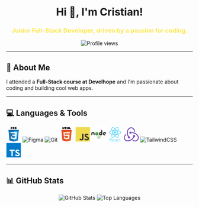 <h1 align="center">Hi 👋, I'm Cristian!</h1>
<h3 align="center" style="color:#ffe74d;">Junior Full-Stack Developer, driven by a passion for coding.</h3>

<p align="center">
  <img src="https://komarev.com/ghpvc/?username=big2c3&label=Profile%20views&color=ffe74d&style=plastic" alt="Profile views" />
</p>

---

## 🌱 About Me

I attended a **Full-Stack course at Develhope** and I'm passionate about coding and building cool web apps.

---

## 💻 Languages & Tools

<p>
  <img src="https://raw.githubusercontent.com/devicons/devicon/master/icons/css3/css3-original-wordmark.svg" alt="CSS3" width="40" height="40" />
  <img src="https://www.vectorlogo.zone/logos/figma/figma-icon.svg" alt="Figma" width="40" height="40" />
  <img src="https://www.vectorlogo.zone/logos/git-scm/git-scm-icon.svg" alt="Git" width="40" height="40" />
  <img src="https://raw.githubusercontent.com/devicons/devicon/master/icons/html5/html5-original-wordmark.svg" alt="HTML5" width="40" height="40" />
  <img src="https://raw.githubusercontent.com/devicons/devicon/master/icons/javascript/javascript-original.svg" alt="JavaScript" width="40" height="40" />
  <img src="https://raw.githubusercontent.com/devicons/devicon/master/icons/nodejs/nodejs-original-wordmark.svg" alt="NodeJS" width="40" height="40" />
  <img src="https://raw.githubusercontent.com/devicons/devicon/master/icons/react/react-original-wordmark.svg" alt="React" width="40" height="40" />
  <img src="https://raw.githubusercontent.com/devicons/devicon/master/icons/redux/redux-original.svg" alt="Redux" width="40" height="40" />
  <img src="https://www.vectorlogo.zone/logos/tailwindcss/tailwindcss-icon.svg" alt="TailwindCSS" width="40" height="40" />
  <img src="https://raw.githubusercontent.com/devicons/devicon/master/icons/typescript/typescript-original.svg" alt="TypeScript" width="40" height="40" />
</p>

---

## 📊 GitHub Stats

<p align="center">
  <img src="https://github-readme-stats.vercel.app/api?username=big2c3&show_icons=true&theme=dark&title_color=ffe74d&text_color=ffffff&hide_border=true" alt="GitHub Stats" />
  <img src="https://github-readme-stats.vercel.app/api/top-langs?username=big2c3&show_icons=true&theme=dark&title_color=ffe74d&text_color=ffffff&hide_border=true&layout=compact" alt="Top Languages" />
</p>
